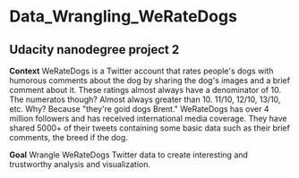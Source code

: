 # Data_Wrangling_WeRateDogs
## Udacity nanodegree project 2

**Context**
WeRateDogs is a Twitter account that rates people's dogs with humorous comments about the dog
 by sharing the dog's images and a brief comment about it. These ratings almost always have a
 denominator of 10. The numeratos though? Almost always greater than 10. 11/10, 12/10, 13/10,
 etc. Why? Because "they're goid dogs Brent." WeRateDogs has over 4 million followers and has 
received international media coverage. They have shared 5000+ of their tweets containing some 
basic data such as their brief comments, the breed if the dog.

**Goal**
Wrangle WeRateDogs Twitter data to create interesting and trustworthy analysis and 
visualization.
